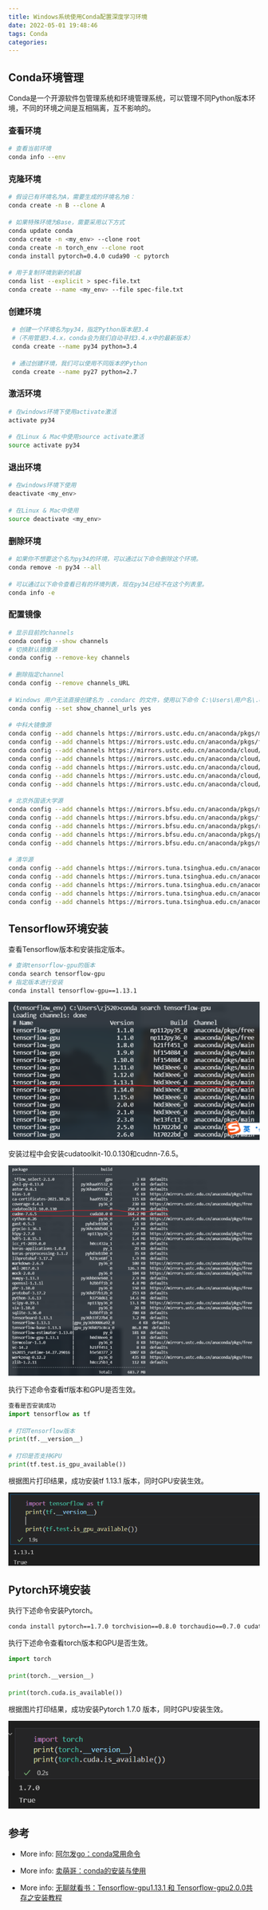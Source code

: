 ```yaml
---
title: Windows系统使用Conda配置深度学习环境
date: 2022-05-01 19:48:46
tags: Conda
categories: 
---
```


## Conda环境管理

Conda是一个开源软件包管理系统和环境管理系统，可以管理不同Python版本环境，不同的环境之间是互相隔离，互不影响的。

### 查看环境

``` bash
# 查看当前环境
conda info --env
```

### 克隆环境

``` bash
# 假设已有环境名为A，需要生成的环境名为B：
conda create -n B --clone A

# 如果特殊环境为Base，需要采用以下方式
conda update conda
conda create -n <my_env> --clone root
conda create -n torch_env --clone root
conda install pytorch=0.4.0 cuda90 -c pytorch

# 用于复制环境到新的机器
conda list --explicit > spec-file.txt
conda create --name <my_env> --file spec-file.txt
```

### 创建环境

``` bash
 # 创建一个环境名为py34，指定Python版本是3.4 
 #（不用管是3.4.x，conda会为我们自动寻找3.4.x中的最新版本） 
 conda create --name py34 python=3.4 
 
 # 通过创建环境，我们可以使用不同版本的Python 
 conda create --name py27 python=2.7
```

### 激活环境

``` bash
# 在windows环境下使用activate激活 
activate py34

# 在Linux & Mac中使用source activate激活 
source activate py34 
```

### 退出环境

``` bash
# 在windows环境下使用
deactivate <my_env>

# 在Linux & Mac中使用
source deactivate <my_env>
```

### 删除环境

``` bash
# 如果你不想要这个名为py34的环境，可以通过以下命令删除这个环境。 
conda remove -n py34 --all 

# 可以通过以下命令查看已有的环境列表，现在py34已经不在这个列表里。 
conda info -e
```

### 配置镜像

``` bash
# 显示目前的channels 
conda config --show channels 
# 切换默认镜像源 
conda config --remove-key channels

# 删除指定channel 
conda config --remove channels_URL 

# Windows 用户无法直接创建名为 .condarc 的文件，使用以下命令 C:\Users\用户名\.condarc
conda config --set show_channel_urls yes

# 中科大镜像源 
conda config --add channels https://mirrors.ustc.edu.cn/anaconda/pkgs/main/ 
conda config --add channels https://mirrors.ustc.edu.cn/anaconda/pkgs/free/
conda config --add channels https://mirrors.ustc.edu.cn/anaconda/cloud/conda-forge/ 
conda config --add channels https://mirrors.ustc.edu.cn/anaconda/cloud/msys2/ 
conda config --add channels https://mirrors.ustc.edu.cn/anaconda/cloud/bioconda/ 
conda config --add channels https://mirrors.ustc.edu.cn/anaconda/cloud/menpo/ 
conda config --add channels https://mirrors.ustc.edu.cn/anaconda/cloud/ 
 
# 北京外国语大学源 
conda config --add channels https://mirrors.bfsu.edu.cn/anaconda/pkgs/main 
conda config --add channels https://mirrors.bfsu.edu.cn/anaconda/pkgs/free 
conda config --add channels https://mirrors.bfsu.edu.cn/anaconda/pkgs/r 
conda config --add channels https://mirrors.bfsu.edu.cn/anaconda/pkgs/pro 
conda config --add channels https://mirrors.bfsu.edu.cn/anaconda/pkgs/msys2

# 清华源 
conda config --add channels https://mirrors.tuna.tsinghua.edu.cn/anaconda/pkgs/main
conda config --add channels https://mirrors.tuna.tsinghua.edu.cn/anaconda/pkgs/free 
conda config --add channels https://mirrors.tuna.tsinghua.edu.cn/anaconda/pkgs/r 
conda config --add channels https://mirrors.tuna.tsinghua.edu.cn/anaconda/pkgs/pro 
conda config --add channels https://mirrors.tuna.tsinghua.edu.cn/anaconda/pkgs/msys2 
```

## Tensorflow环境安装

查看Tensorflow版本和安装指定版本。

``` bash
# 查询tensorflow-gpu的版本
conda search tensorflow-gpu
# 指定版本进行安装
conda install tensorflow-gpu==1.13.1
```

![tf_install](Windows系统使用Conda配置深度学习环境/tf_install.jpg)

安装过程中会安装cudatoolkit-10.0.130和cudnn-7.6.5。

![tf_install](Windows系统使用Conda配置深度学习环境/tf_install_info.jpg)

执行下述命令查看tf版本和GPU是否生效。

``` python
查看是否安装成功
import tensorflow as tf

# 打印Tensorflow版本
print(tf.__version__)

# 打印是否支持GPU
print(tf.test.is_gpu_available())
```

根据图片打印结果，成功安装tf 1.13.1 版本，同时GPU安装生效。

![tf_version](Windows系统使用Conda配置深度学习环境/tf_version.jpg)

## Pytorch环境安装

执行下述命令安装Pytorch。

``` bash
conda install pytorch==1.7.0 torchvision==0.8.0 torchaudio==0.7.0 cudatoolkit=10.1 -c pytorch
```

执行下述命令查看torch版本和GPU是否生效。

``` python
import torch

print(torch.__version__)

print(torch.cuda.is_available())

```

根据图片打印结果，成功安装Pytorch 1.7.0 版本，同时GPU安装生效。

![torch_version](Windows系统使用Conda配置深度学习环境/torch_version.jpg)

## 参考

* More info: [阿尔发go：conda常用命令](https://blog.csdn.net/zhayushui/article/details/80433768?utm_medium=distribute.pc_relevant_t0.none-task-blog-BlogCommendFromMachineLearnPai2-1.nonecase&depth_1-utm_source=distribute.pc_relevant_t0.none-task-blog-BlogCommendFromMachineLearnPai2-1.nonecase)

* More info: [卖萌哥：conda的安装与使用](https://www.jianshu.com/p/edaa744ea47d)

* More info: [无聊就看书：Tensorflow-gpu1.13.1 和 Tensorflow-gpu2.0.0共存之安装教程](https://www.cnblogs.com/liuhuacai/p/11684666.html)
